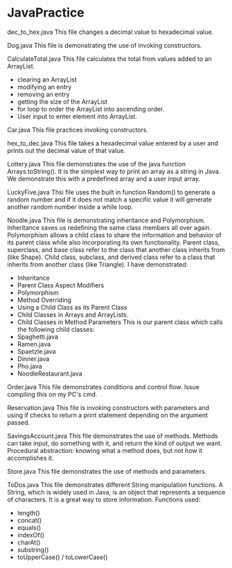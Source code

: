 # JavaPractice

dec_to_hex.java 
This file changes a decimal value to hexadecimal value. 

Dog.java
This file is demonstrating the use of invoking constructors. 

CalculateTotal.java
This file calculates the total from values added to an ArrayList. 
- clearing an ArrayList 
- modifying an entry
- removing an entry
- getting the size of the ArrayList 
- for loop to order the ArrayList into ascending order.
- User input to enter element into ArrayList. 

Car.java 
This file practices invoking constructors. 

hex_to_dec.java
This file takes a hexadecimal value entered by a user and prints out the decimal value of that value. 

Lottery.java
This file demonstrates the use of the java function Arrays.toString(). It is the simplest way to print an array as a string in Java. We demonstrate this with a predefined array and a user input array. 

LuckyFive.java
Thsi file uses the built in function Random() to generate a random number and if it does not match a specific value it will generate another random number inside a while loop.

Noodle.java
This file is demonstrating inheritance and Polymorphism. Inheritance saves us redefining the same class members all over again. Polymorphism allows a child class to share the information and behavior of its parent class while also incorporating its own functionality.
Parent class, superclass, and base class refer to the class that another class inherits from (like Shape).
Child class, subclass, and derived class refer to a class that inherits from another class (like Triangle). 
I have demonstrated:
- Inheritance
- Parent Class Aspect Modifiers
- Polymorphism 
- Method Overriding
- Using a Child Class as its Parent Class
- Child Classes in Arrays and ArrayLists. 
- Child Classes in Method Parameters
This is our parent class which calls the following child classes:
- Spaghetti.java
- Ramen.java
- Spaetzle.java
- Dinner.java 
- Pho.java 
- NoodleRestaurant.java 

Order.java
This file demonstrates conditions and control flow. Issue compiling this on my PC's cmd. 

Reservation.java
This file is invoking constructors with parameters and using if checks to return a print statement depending on the argument passed. 

SavingsAccount.java
This file demonstrates the use of methods. Methods can take input, do something with it, and return the kind of output we want. Procedural abstraction: knowing what a method does, but not how it accomplishes it.

Store.java
This file demonstrates the use of methods and parameters. 

ToDos.java
This file demonstrates different String manipulation functions. A String, which is widely used in Java, is an object that represents a sequence of characters. It is a great way to store information.
Functions used:
- length()
- concat()
- equals()
- indexOf()
- charAt()
- substring()
- toUpperCase() / toLowerCase()
